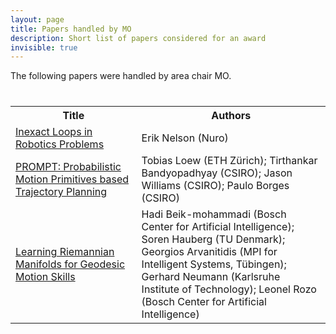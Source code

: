 ```yaml
---
layout: page
title: Papers handled by MO
description: Short list of papers considered for an award
invisible: true
---
```


The following papers were handled by area chair MO.

<table class="table" style="margin-top: 40px;">
<tr><th width="40%">Title</th><th width="60%">Authors</th></tr>

<tr><td><a href="../papers/004/">Inexact Loops in Robotics Problems</a></td><td>Erik Nelson (Nuro)</td></tr>
<tr><td><a href="../papers/058/">PROMPT:  Probabilistic  Motion  Primitives  based  Trajectory  Planning</a></td><td>Tobias Loew (ETH Zürich); Tirthankar Bandyopadhyay (CSIRO); Jason Williams (CSIRO); Paulo Borges (CSIRO)</td></tr>
<tr><td><a href="../papers/082/">Learning Riemannian Manifolds for Geodesic Motion Skills</a></td><td>Hadi Beik-mohammadi (Bosch Center for Artificial Intelligence); Soren Hauberg (TU Denmark); Georgios Arvanitidis (MPI for Intelligent Systems, Tübingen); Gerhard Neumann (Karlsruhe Institute of Technology); Leonel Rozo (Bosch Center for Artificial Intelligence)</td></tr>

</table>

